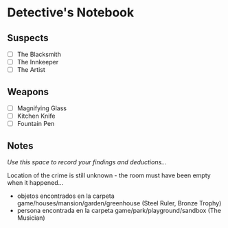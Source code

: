 # Detective's Notebook

## Suspects
- [ ] The Blacksmith
- [ ] The Innkeeper
- [ ] The Artist

## Weapons
- [ ] Magnifying Glass
- [ ] Kitchen Knife
- [ ] Fountain Pen

## Notes
*Use this space to record your findings and deductions...*

Location of the crime is still unknown - the room must have been empty when it happened...
- objetos encontrados en la carpeta game/houses/mansion/garden/greenhouse (Steel Ruler, Bronze Trophy)
- persona encontrada en la carpeta game/park/playground/sandbox (The Musician)
